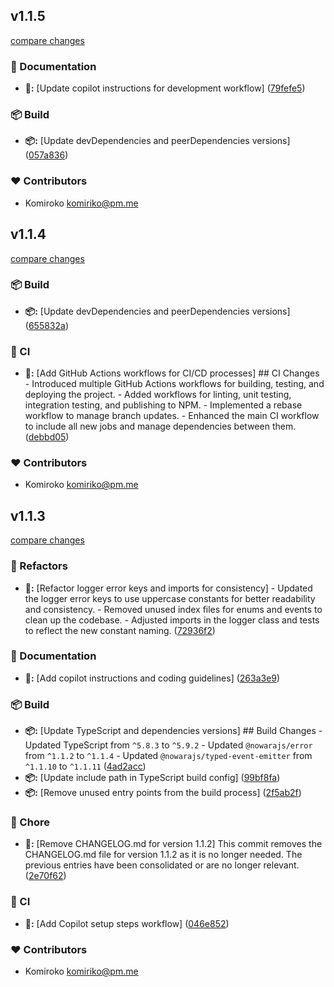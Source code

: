 
## v1.1.5

[compare changes](https://github.com/NowaraJS/logger/compare/v1.1.4...v1.1.5)

### 📖 Documentation

- **📖:** [Update copilot instructions for development workflow] ([79fefe5](https://github.com/NowaraJS/logger/commit/79fefe5))

### 📦 Build

- **📦:** [Update devDependencies and peerDependencies versions] ([057a836](https://github.com/NowaraJS/logger/commit/057a836))

### ❤️ Contributors

- Komiroko <komiriko@pm.me>

## v1.1.4

[compare changes](https://github.com/NowaraJS/logger/compare/v1.1.3...v1.1.4)

### 📦 Build

- **📦:** [Update devDependencies and peerDependencies versions] ([655832a](https://github.com/NowaraJS/logger/commit/655832a))

### 🤖 CI

- **🤖:** [Add GitHub Actions workflows for CI/CD processes] ## CI Changes - Introduced multiple GitHub Actions workflows for building, testing, and deploying the project. - Added workflows for linting, unit testing, integration testing, and publishing to NPM. - Implemented a rebase workflow to manage branch updates. - Enhanced the main CI workflow to include all new jobs and manage dependencies between them. ([debbd05](https://github.com/NowaraJS/logger/commit/debbd05))

### ❤️ Contributors

- Komiroko <komiriko@pm.me>

## v1.1.3

[compare changes](https://github.com/NowaraJS/logger/compare/v1.1.2...v1.1.3)

### 🧹 Refactors

- **🧹:** [Refactor logger error keys and imports for consistency] - Updated the logger error keys to use uppercase constants for better readability and consistency. - Removed unused index files for enums and events to clean up the codebase. - Adjusted imports in the logger class and tests to reflect the new constant naming. ([72936f2](https://github.com/NowaraJS/logger/commit/72936f2))

### 📖 Documentation

- **📖:** [Add copilot instructions and coding guidelines] ([263a3e9](https://github.com/NowaraJS/logger/commit/263a3e9))

### 📦 Build

- **📦:** [Update TypeScript and dependencies versions] ## Build Changes - Updated TypeScript from `^5.8.3` to `^5.9.2` - Updated `@nowarajs/error` from `^1.1.2` to `^1.1.4` - Updated `@nowarajs/typed-event-emitter` from `^1.1.10` to `^1.1.11` ([4ad2acc](https://github.com/NowaraJS/logger/commit/4ad2acc))
- **📦:** [Update include path in TypeScript build config] ([99bf8fa](https://github.com/NowaraJS/logger/commit/99bf8fa))
- **📦:** [Remove unused entry points from the build process] ([2f5ab2f](https://github.com/NowaraJS/logger/commit/2f5ab2f))

### 🦉 Chore

- **🦉:** [Remove CHANGELOG.md for version 1.1.2] This commit removes the CHANGELOG.md file for version 1.1.2 as it is no longer needed. The previous entries have been consolidated or are no longer relevant. ([2e70f62](https://github.com/NowaraJS/logger/commit/2e70f62))

### 🤖 CI

- **🤖:** [Add Copilot setup steps workflow] ([046e852](https://github.com/NowaraJS/logger/commit/046e852))

### ❤️ Contributors

- Komiroko <komiriko@pm.me>

